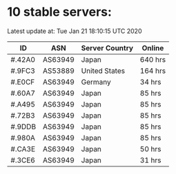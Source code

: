# 10 stable servers:

Latest update at: Tue Jan 21 18:10:15 UTC 2020

| ID | ASN | Server Country | Online |
| -- | --- | -------------- | ------ |
| #.42A0 | AS63949 | Japan | 640 hrs |
| #.9FC3 | AS53889 | United States | 164 hrs |
| #.E0CF | AS63949 | Germany | 34 hrs |
| #.60A7 | AS63949 | Japan | 85 hrs |
| #.A495 | AS63949 | Japan | 85 hrs |
| #.72B3 | AS63949 | Japan | 85 hrs |
| #.9DDB | AS63949 | Japan | 85 hrs |
| #.980A | AS63949 | Japan | 85 hrs |
| #.CA3E | AS63949 | Japan | 50 hrs |
| #.3CE6 | AS63949 | Japan | 31 hrs |

